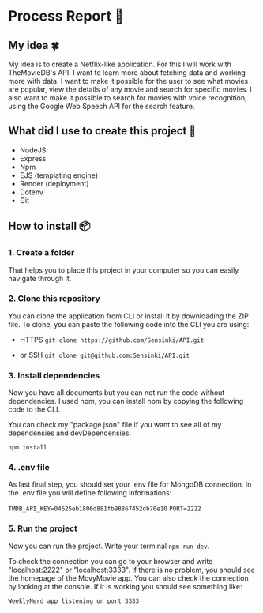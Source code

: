 
# Process Report 📰

## My idea 🍀
My idea is to create a Netflix-like application. For this I will work with TheMovieDB's API. I want to learn more about fetching data and working more with data. I want to make it possible for the user to see what movies are popular, view the details of any movie and search for specific movies. I also want to make it possible to search for movies with voice recognition, using the Google Web Speech API for the search feature. 

## What did I use to create this project 🚸
- NodeJS
- Express
- Npm
- EJS (templating engine)
- Render (deployment)
- Dotenv
- Git

## How to install 📦

### 1. Create a folder
That helps you to place this project in your computer so you can easily navigate through it. 

### 2. Clone this repository 
You can clone the application from CLI or install it by downloading the ZIP file. To clone, you can paste the following code into the CLI you are using:

* HTTPS
`git clone https://github.com/Sensinki/API.git`

* or SSH
`git clone git@github.com:Sensinki/API.git`

### 3. Install dependencies
Now you have all documents but you can not run the code without dependencies. I used npm, you can install npm by copying the following code to the CLI.

You can check my "package.json" file if you want to see all of my dependensies and devDependensies.

`npm install`

### 4. .env file 
As last final step, you should set your .env file for MongoDB connection. In the .env file you will define following informations:

`TMDB_API_KEY=04625eb1806d881fb98867452db70e10`
`PORT=2222`

### 5. Run the project
Now you can run the project. Write your terminal `npm run dev`. 

To check the connection you can go to your browser and write "localhost:2222" or "localhost:3333". If there is no problem, you should see the homepage of the MovyMovie app.
You can also check the connection by looking at the console. If it is working you should see something like:

`WeeklyNerd app listening on port 3333`


